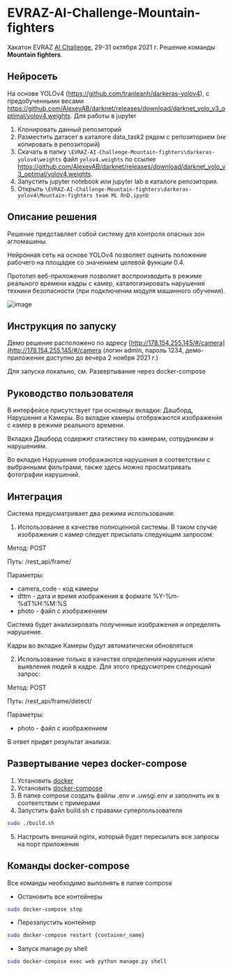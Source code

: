 # EVRAZ-AI-Challenge-Mountain-fighters
Хакатон EVRAZ [AI Challenge](https://hackathon.evraz.com/), 29-31 октября 2021 г. Решение команды **Mountain fighters**.

## Нейросеть

На основе YOLOv4 (https://github.com/tranleanh/darkeras-yolov4), с предобученными весами https://github.com/AlexeyAB/darknet/releases/download/darknet_yolo_v3_optimal/yolov4.weights. Для работы в jupyter

1. Клонировать данный репозиторий
2. Разместить датасет в каталоге data_task2 рядом с репозиторием (не копировать в репозиторий)
3. Скачать в папку `\EVRAZ-AI-Challenge-Mountain-fighters\darkeras-yolov4\weights` файл `yolov4.weights` по ссылке https://github.com/AlexeyAB/darknet/releases/download/darknet_yolo_v3_optimal/yolov4.weights.
4. Запустить jupyter notebook или jupyter lab в каталоге репозитория.
5. Открыть `\EVRAZ-AI-Challenge-Mountain-fighters\darkeras-yolov4\Mountain-fighters team ML RnD.ipynb`

## Описание решения
Решение представляет собой cистемy для контроля опасных зон агломашины.

Нейронная сеть на основе YOLOv4 позволяет оценить положение рабочего на площадке со значением целевой функции 0.4.

Прототип веб-приложения позволяет воспроизводить в режиме реального времени кадры с камер, каталогизировать нарушения техники безопасности (при подключении модуля машинного обучения).

![image](https://user-images.githubusercontent.com/26321368/139573505-bfac40cb-8a59-4a22-a962-27cfc617f70e.png)


## Инструкция по запуску
Демо решение расположено по адресу [http://178.154.255.145/#/camera](http://178.154.255.145/#/camera (логин admin, пароль 1234, демо-приложение доступно до вечера 2 ноября 2021 г.)

Для запуска локально, см. Развертывание через docker-compose

## Руководство пользователя
В интерфейсе присутствует три основных вкладки: Дашборд, Нарушения и Камеры. Во вкладке камеры отображаются изображения с камер в режиме реального времени.

Вкладка Дашборд содержит статистику по камерам, сотрудникам и нарушениям.

Во вкладке Нарушения отображаются нарушения в соответствии с выбранными фильтрами, также здесь можно просматривать фотографии нарушений.

## Интеграция

Система предусматривает два режима использования:
1. Использование в качестве полноценной системы. В таком случае изображения с камер следует присылать следующим запросом:

Метод: POST

Путь: /rest_api/frame/

Параметры:
- camera_code - код камеры
- dttm - дата и время изображения в формате %Y-%m-%dT%H:%M:%S
- photo - файл с изображением

Система будет анализировать полученные изображения и определять нарушение. 

Кадры во вкладке Камеры будут автоматически обновляться

2. Использование только в качестве определения нарушения и/или выявления людей в кадре. Для этого предусмотрен следующий запрос:

Метод: POST

Путь: /rest_api/frame/detect/

Параметры:
- photo - файл с изображением

В ответ придет результат анализа.

## Развертывание через docker-compose
1. Установить [docker](https://docs.docker.com/engine/install/ubuntu/)
2. Установить [docker-compose](https://docs.docker.com/compose/install/)
3. В папке compose создать файлы .env и .uwsgi.env и заполнить их в соответствии с примерами
4. Запустить файл build.sh с правами суперпользователя
```bash
sudo ./build.sh
```
5. Настроить внешний nginx, который будет пересылать все запросы на порт приложения
## Команды docker-compose 
Все команды необходимо выполнять в папке compose
- Остановить все контейнеры
```bash
sudo docker-compose stop
```
- Перезапустить контейнер
```bash
sudo docker-compose restart {container_name}
```
- Запуск manage.py shell
```bash
sudo docker-compose exec web python manage.py shell
```
